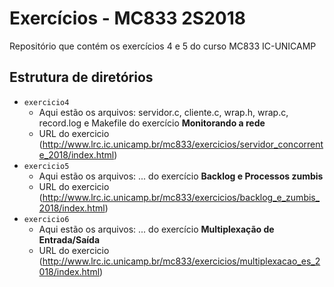 # Exercícios - MC833 2S2018

Repositório que contém os exercícios 4 e 5 do curso MC833
IC-UNICAMP

## Estrutura de diretórios

* `exercicio4`
    * Aqui estão os arquivos: servidor.c, cliente.c, wrap.h, wrap.c, record.log e Makefile do exercício __Monitorando a rede__
    * URL do exercicio (<http://www.lrc.ic.unicamp.br/mc833/exercicios/servidor_concorrente_2018/index.html>)
* `exercicio5`
    * Aqui estão os arquivos: ... do exercício __Backlog e Processos zumbis__
    * URL do exercicio (<http://www.lrc.ic.unicamp.br/mc833/exercicios/backlog_e_zumbis_2018/index.html>)
* `exercicio6`
    * Aqui estão os arquivos: ... do exercício __Multiplexação de Entrada/Saída__
    * URL do exercicio (<http://www.lrc.ic.unicamp.br/mc833/exercicios/multiplexacao_es_2018/index.html>)
